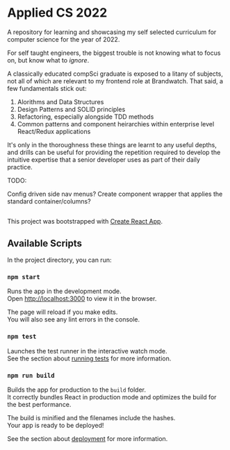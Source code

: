 # Applied CS 2022

A repository for learning and showcasing my self selected curriculum for computer science for the year of 2022.

For self taught engineers, the biggest trouble is not knowing what to focus on, but know what to _ignore_.

A classically educated compSci graduate is exposed to a litany of subjects, not all of which are relevant to my frontend role at Brandwatch. That said, a few fundamentals stick out:

1. Alorithms and Data Structures
2. Design Patterns and SOLID principles
3. Refactoring, especially alongside TDD methods
4. Common patterns and component heirarchies within enterprise level React/Redux applications

It's only in the thoroughness these things are learnt to any useful depths, and drills can be useful for providing the repetition required to develop the intuitive expertise that a senior developer uses as part of their daily practice.

TODO:

Config driven side nav menus?
Create component wrapper that applies the standard container/columns?

##

This project was bootstrapped with [Create React App](https://github.com/facebook/create-react-app).

## Available Scripts

In the project directory, you can run:

### `npm start`

Runs the app in the development mode.\
Open [http://localhost:3000](http://localhost:3000) to view it in the browser.

The page will reload if you make edits.\
You will also see any lint errors in the console.

### `npm test`

Launches the test runner in the interactive watch mode.\
See the section about [running tests](https://facebook.github.io/create-react-app/docs/running-tests) for more information.

### `npm run build`

Builds the app for production to the `build` folder.\
It correctly bundles React in production mode and optimizes the build for the best performance.

The build is minified and the filenames include the hashes.\
Your app is ready to be deployed!

See the section about [deployment](https://facebook.github.io/create-react-app/docs/deployment) for more information.

